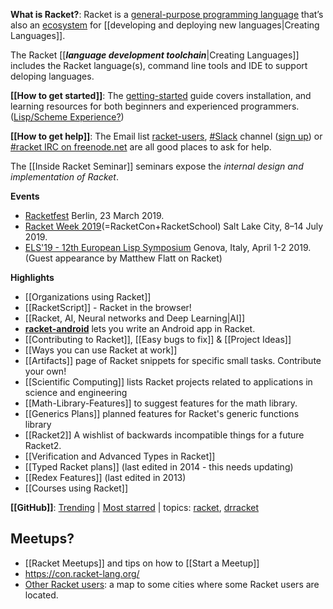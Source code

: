 **What is Racket?**: Racket is a [general-purpose programming language](https://docs.racket-lang.org/quick/index.html) that’s also an [ecosystem](http://felleisen.org/matthias/manifesto/) for [[developing and deploying new languages|Creating Languages]].

The Racket [[**_language development toolchain_**|Creating Languages]] includes the Racket language(s), command line tools and IDE to support deloping languages.

**[[How to get started]]**: The [getting-started](https://docs.racket-lang.org/getting-started/index.html) guide covers installation, and learning resources for both beginners and experienced programmers. ([Lisp/Scheme Experience?](https://docs.racket-lang.org/guide/intro.html#%28part._use-module%29))

**[[How to get help]]**: The Email list [racket-users](https://groups.google.com/forum/#!forum/racket-users/), [#Slack](https://racket.slack.com/) channel ([sign up](http://racket-slack.herokuapp.com/)) or [#racket IRC on freenode.net](https://botbot.me/freenode/racket/) are all good places to ask for help.

The [[Inside Racket Seminar]] seminars expose the _internal design and implementation of Racket_.

**Events**  
* [Racketfest](https://racketfest.com/) Berlin, 23 March 2019.
* [Racket Week 2019](https://con.racket-lang.org/2019/)(=RacketCon+RacketSchool) Salt Lake City, 8–14 July 2019.
* [ELS'19 - 12th European Lisp Symposium](http://www.european-lisp-symposium.org/)  Genova, Italy, April 1-2 2019. (Guest appearance by Matthew Flatt on Racket)

**Highlights**   
* [[Organizations using Racket]]  
* [[RacketScript]] - Racket in the browser!  
* [[Racket, AI, Neural networks and Deep Learning|AI]]   
* **[racket-android](https://github.com/jeapostrophe/racket-android)** lets you write an Android app in Racket.
* [[Contributing to Racket]], [[Easy bugs to fix]] & [[Project Ideas]] 
* [[Ways you can use Racket at work]] 
* [[Artifacts]] page of Racket snippets for specific small tasks.  Contribute your own!
* [[Scientific Computing]] lists Racket projects related to applications in science and engineering
* [[Math-Library-Features]] to suggest features for the math library.
* [[Generics Plans]] planned features for Racket's generic functions library
* [[Racket2]] A wishlist of backwards incompatible things for a future Racket2.
* [[Verification and Advanced Types in Racket]]
* [[Typed Racket plans]] (last edited in 2014 - this needs updating)
* [[Redex Features]] (last edited in 2013)
* [[Courses using Racket]]  

**[[GitHub]]**: [Trending](https://github.com/trending/racket?since=monthly) | [Most starred](https://github.com/search?l=racket&q=stars%3A%3E1&s=stars&type=Repositories) | topics: [racket](https://github.com/topics/racket), [drracket](https://github.com/topics/drracket)

## Meetups?
* [[Racket Meetups]] and tips on how to [[Start a Meetup]] 
* <https://con.racket-lang.org/>
* [Other Racket users](https://drive.google.com/open?id=1i3zN11e_6te5ytduAiv1cidrIi4&usp=sharing):
a map to some cities where some Racket users are located.
 